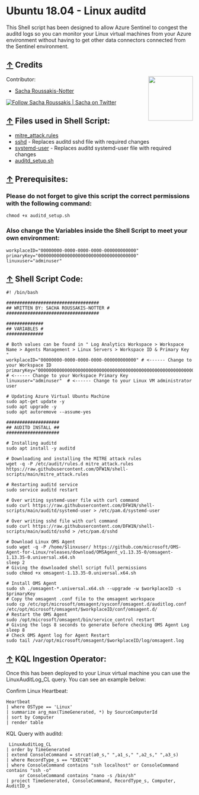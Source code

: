 # Ubuntu 18.04 - Linux auditd

This Shell script has been designed to allow Azure Sentinel to congest the auditd logs so you can monitor your Linux virtual machines from your Azure environment without having to get other data connectors connected from the Sentinel environment.

## [↑](#contents) Credits
Contributor:                                                [<img src="https://github.com/DFW1N/DFW1N-OSINT/blob/master/DFW1N%20Logo.png" align="right" width="120">](https://github.com/DFW1N/DFW1N-OSINT)

- [Sacha Roussakis-Notter](https://github.com/DFW1N)

 [![Follow Sacha Roussakis | Sacha on Twitter](https://img.shields.io/twitter/follow/Sacha.svg?style=social&label=Follow%20%40Sacha)](https://twitter.com/intent/user?screen_name=sacha_roussakis "Follow Sacha Roussakis | Sacha on Twitter")

## [↑](#contents) Files used in Shell Script:
- [mitre_attack.rules](https://github.com/DFW1N/shell-scripts/blob/main/mitre_attack.rules)
- [sshd](https://github.com/DFW1N/shell-scripts/blob/main/auditd/sshd) - Replaces auditd sshd file with required changes
- [systemd-user](https://github.com/DFW1N/shell-scripts/blob/main/auditd/systemd-user) - Replaces auditd systemd-user file with required changes
- [auditd_setup.sh](https://github.com/DFW1N/shell-scripts/blob/main/auditd/auditd_setup.sh)

## [↑](#contents) Prerequisites:

### Please do not forget to give this script the correct permissions with the following command:

    chmod +x auditd_setup.sh

### Also change the Variables inside the Shell Script to meet your own environment:

    workplaceID="00000000-0000-0000-0000-000000000000"
    primaryKey="0000000000000000000000000000000000000"
    linuxuser="adminuser"

## [↑](#contents) Shell Script Code:

    #! /bin/bash

    ###################################
    ## WRITTEN BY: SACHA ROUSSAKIS-NOTTER #
    ###################################

    ##############
    ## VARIABLES #
    ##############

    # Both values can be found in " Log Analytics Workspace > Workspace Name > Agents Management > Linux Servers > Workspace ID & Primary Key "
    workplaceID="00000000-0000-0000-0000-000000000000" # <------ Change to your Workspace ID
    primaryKey="0000000000000000000000000000000000000000000000000000000000000000000000000000000000000000" # <------ Change to your Workspace Primary Key
    linuxuser="adminuser"  # <------ Change to your Linux VM administrator user

    # Updating Azure Virtual Ubuntu Machine
    sudo apt-get update -y
    sudo apt upgrade -y
    sudo apt autoremove --assume-yes

    ####################
    ## AUDITD INSTALL ##
    ####################

    # Installing auditd
    sudo apt install -y auditd

    # Downloading and installing the MITRE attack rules
    wget -q -P /etc/audit/rules.d mitre_attack.rules https://raw.githubusercontent.com/DFW1N/shell-scripts/main/mitre_attack.rules

    # Restarting auditd service
    sudo service auditd restart

    # Over writing systemd-user file with curl command
    sudo curl https://raw.githubusercontent.com/DFW1N/shell-scripts/main/auditd/systemd-user > /etc/pam.d/systemd-user

    # Over writing sshd file with curl command
    sudo curl https://raw.githubusercontent.com/DFW1N/shell-scripts/main/auditd/sshd > /etc/pam.d/sshd

    # Download Linux OMS Agent
    sudo wget -q -P /home/$linxuser/ https://github.com/microsoft/OMS-Agent-for-Linux/releases/download/OMSAgent_v1.13.35-0/omsagent-1.13.35-0.universal.x64.sh
    sleep 2
    # Giving the downloaded shell script full permissions
    sudo chmod +x omsagent-1.13.35-0.universal.x64.sh
    
    # Install OMS Agent
    sudo sh ./omsagent-*.universal.x64.sh --upgrade -w $workplaceID -s $primaryKey
    # Copy the omsagent .conf file to the omsagent workspace
    sudo cp /etc/opt/microsoft/omsagent/sysconf/omsagent.d/auditlog.conf /etc/opt/microsoft/omsagent/$workplaceID/conf/omsagent.d/
    # Restart the OMS Agent
    sudo /opt/microsoft/omsagent/bin/service_control restart
    # Giving the logs 8 seconds to generate before checking OMS Agent Log
    sleep 8
    # Check OMS Agent log for Agent Restart
    sudo tail /var/opt/microsoft/omsagent/$workplaceID/log/omsagent.log

## [↑](#contents) KQL Ingestion Operator:

Once this has been deployed to your Linux virtual machine you can use the LinuxAuditLog_CL query. You can see an example below:

Confirm Linux Heartbeat:

    Heartbeat
    | where OSType == 'Linux'
    | summarize arg_max(TimeGenerated, *) by SourceComputerId
    | sort by Computer
    | render table

KQL Query with auditd:

     LinuxAuditLog_CL
    | order by TimeGenerated
    | extend ConsoleCommand = strcat(a0_s," ",a1_s," ",a2_s," ",a3_s)
    | where RecordType_s == "EXECVE"
    | where ConsoleCommand contains "ssh localhost" or ConsoleCommand contains "ssh -o"
         or ConsoleCommand contains "nano -s /bin/sh"
    | project TimeGenerated, ConsoleCommand, RecordType_s, Computer, AuditID_s

